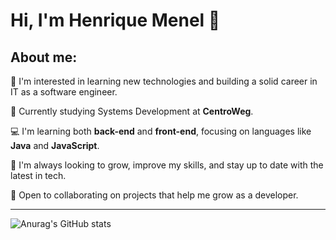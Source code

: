 # Hi, I'm Henrique Menel 👋

## About me: 

🧠 I'm interested in learning new technologies and building a solid career in IT as a software engineer.
 
💼 Currently studying Systems Development at **CentroWeg**.

💻 I'm learning both **back-end** and **front-end**, focusing on languages like **Java** and **JavaScript**.
 
🚀 I'm always looking to grow, improve my skills, and stay up to date with the latest in tech.
 
🎯 Open to collaborating on projects that help me grow as a developer.

---

![Anurag's GitHub stats](https://github-readme-stats.vercel.app/api?username=HenriqueECM&show_icons=true&theme=transparent)

